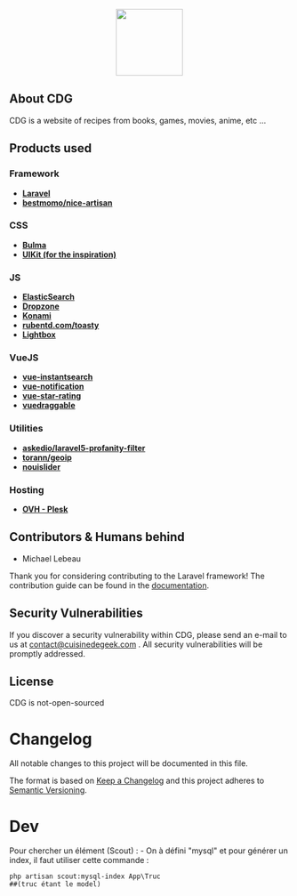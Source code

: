 <p align="center"><img src="https://cuisinedegeek.com/img/logoo_rond.png" height="120" ></p>


<!---
<p align="center">
<a href="https://travis-ci.org/laravel/framework"><img src="https://travis-ci.org/laravel/framework.svg" alt="Build Status"></a>
<a href="https://packagist.org/packages/laravel/framework"><img src="https://poser.pugx.org/laravel/framework/d/total.svg" alt="Total Downloads"></a>
<a href="https://packagist.org/packages/laravel/framework"><img src="https://poser.pugx.org/laravel/framework/v/stable.svg" alt="Latest Stable Version"></a>
<a href="https://packagist.org/packages/laravel/framework"><img src="https://poser.pugx.org/laravel/framework/license.svg" alt="License"></a>
</p>
-->

## About CDG

CDG is a website of recipes from books, games, movies, anime, etc ...


## Products used


### Framework 
- **[Laravel](https://laravel.com/)**
- **[bestmomo/nice-artisan](//)**
### CSS  
- **[Bulma](https://bulma.io/)**
- **[UIKit (for the inspiration) ](https://getuikit.com/docs/accordion)**
### JS  
- **[ElasticSearch](https://elastic.co)**
- **[Dropzone](http://www.dropzonejs.com)**
- **[Konami](https://github.com/snaptortoise/konami-js)**
- **[rubentd.com/toasty](http://rubentd.com/toasty)**
- **[Lightbox](//)**
### VueJS
- **[vue-instantsearch](//)**
- **[vue-notification](//)**
- **[vue-star-rating](//)**
- **[vuedraggable](//)**
### Utilities
- **[askedio/laravel5-profanity-filter](https://github.com/Askedio/laravel-profanity-filter)**
- **[torann/geoip](//)**
- **[nouislider](//)**
### Hosting
- **[OVH - Plesk ](//)**


## Contributors & Humans behind

- Michael Lebeau


Thank you for considering contributing to the Laravel framework! The contribution guide can be found in the [ documentation](//).

## Security Vulnerabilities

If you discover a security vulnerability within CDG, please send an e-mail to us at contact@cuisinedegeek.com . All security vulnerabilities will be promptly addressed.

## License
CDG is not-open-sourced


# Changelog
All notable changes to this project will be documented in this file.

The format is based on [Keep a Changelog](http://keepachangelog.com/en/1.0.0/)
and this project adheres to [Semantic Versioning](http://semver.org/spec/v2.0.0.html).

# Dev

Pour chercher un élément (Scout) : 
    - On à défini "mysql"  et pour générer un index, il faut utiliser cette commande : 

    php artisan scout:mysql-index App\Truc 
    ##(truc étant le model)
    
